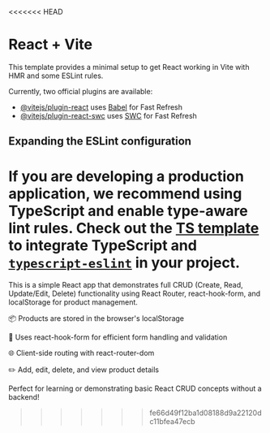<<<<<<< HEAD
# React + Vite

This template provides a minimal setup to get React working in Vite with HMR and some ESLint rules.

Currently, two official plugins are available:

- [@vitejs/plugin-react](https://github.com/vitejs/vite-plugin-react/blob/main/packages/plugin-react/README.md) uses [Babel](https://babeljs.io/) for Fast Refresh
- [@vitejs/plugin-react-swc](https://github.com/vitejs/vite-plugin-react-swc) uses [SWC](https://swc.rs/) for Fast Refresh

## Expanding the ESLint configuration

If you are developing a production application, we recommend using TypeScript and enable type-aware lint rules. Check out the [TS template](https://github.com/vitejs/vite/tree/main/packages/create-vite/template-react-ts) to integrate TypeScript and [`typescript-eslint`](https://typescript-eslint.io) in your project.
=======
This is a simple React app that demonstrates full CRUD (Create, Read, Update/Edit, Delete) functionality using React Router, react-hook-form, and localStorage for product management.

📦 Products are stored in the browser's localStorage

🔄 Uses react-hook-form for efficient form handling and validation

🌐 Client-side routing with react-router-dom

✏️ Add, edit, delete, and view product details

Perfect for learning or demonstrating basic React CRUD concepts without a backend!
>>>>>>> fe66d49f12ba1d08188d9a22120dc11bfea47ecb
